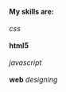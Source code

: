 __My skills are:__
<br>
<br>
_css_
<br>
<br>
 __html5__    
<br>
*javascript*  
<br>
 **web**  *designing*
